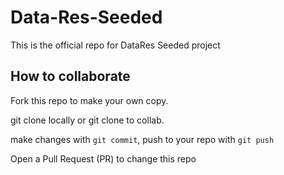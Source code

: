 # Data-Res-Seeded

This is the official repo for DataRes Seeded project

## How to collaborate

Fork this repo to make your own copy.

git clone locally or git clone to collab.

make changes with `git commit`, push to your repo with `git push`

Open a Pull Request (PR) to change this repo

